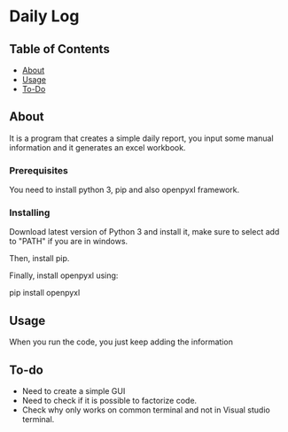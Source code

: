 # Daily Log

## Table of Contents

- [About](#about)
- [Usage](#usage)
- [To-Do](#to-do)

## About <a name = "about"></a>

It is a program that creates a simple daily report, you input some manual information
and it generates an excel workbook.

### Prerequisites

You need to install python 3, pip and also openpyxl framework.

### Installing

Download latest version of Python 3 and install it, make sure to select add to 
"PATH" if you are in windows.

Then, install pip.

Finally, install openpyxl using:

pip install openpyxl

## Usage <a name = "usage"></a>

When you run the code, you just keep adding the information 

## To-do <a name = "to-do"></a>

- Need to create a simple GUI
- Need to check if it is possible to factorize code.
- Check why only works on common terminal and not in Visual studio terminal.